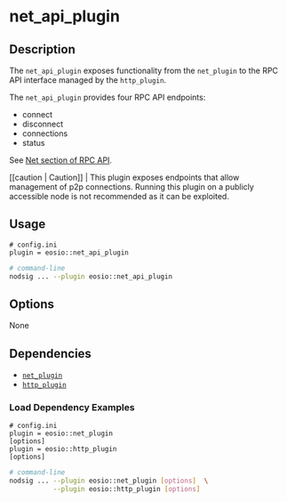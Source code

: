 # net_api_plugin

## Description

The `net_api_plugin` exposes functionality from the `net_plugin` to the RPC API interface managed by the `http_plugin`.

The `net_api_plugin` provides four RPC API endpoints:

* connect
* disconnect
* connections
* status

See [Net section of RPC API](https://developers.eos.io/eosio-nodsig/reference).

[[caution | Caution]]
| This plugin exposes endpoints that allow management of p2p connections. Running this plugin on a publicly accessible node is not recommended as it can be exploited.

## Usage

```console
# config.ini
plugin = eosio::net_api_plugin
```
```sh
# command-line
nodsig ... --plugin eosio::net_api_plugin
```

## Options

None

## Dependencies

* [`net_plugin`](../net_plugin/index.md)
* [`http_plugin`](../http_plugin/index.md)

### Load Dependency Examples

```console
# config.ini
plugin = eosio::net_plugin
[options]
plugin = eosio::http_plugin
[options]
```
```sh
# command-line
nodsig ... --plugin eosio::net_plugin [options]  \
           --plugin eosio::http_plugin [options]
```
